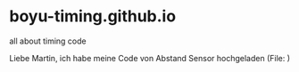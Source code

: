 # boyu-timing.github.io
all about timing code

Liebe Martin,
ich habe meine Code von Abstand Sensor hochgeladen (File: )
